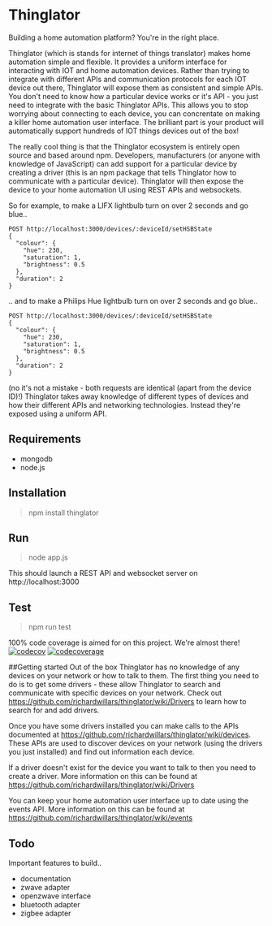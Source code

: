 # Thinglator
Building a home automation platform? You're in the right place.

Thinglator (which is stands for internet of things translator) makes home automation simple and flexible. It provides a uniform interface for interacting with IOT and home automation devices. Rather than trying to integrate with different APIs and communication protocols for each IOT device out there, Thinglator will expose them as consistent and simple APIs. You don't need to know how a particular device works or it's API - you just need to integrate with the basic Thinglator APIs. This allows you to stop worrying about connecting to each device, you can concrentate on making a killer home automation user interface. The brilliant part is your product will automatically support hundreds of IOT things devices out of the box!

The really cool thing is that the Thinglator ecosystem is entirely open source and based around npm. Developers, manufacturers (or anyone with knowledge of JavaScript) can add support for a particular device by creating a driver (this is an npm package that tells Thinglator how to communicate with a particular device). Thinglator will then expose the device to your home automation UI using REST APIs and websockets.

So for example, to make a LIFX lightbulb turn on over 2 seconds and go blue..

    POST http://localhost:3000/devices/:deviceId/setHSBState
    {
      "colour": {
        "hue": 230,
        "saturation": 1,
        "brightness": 0.5
      },
      "duration": 2
    }
    
.. and to make a Philips Hue lightbulb turn on over 2 seconds and go blue..

    POST http://localhost:3000/devices/:deviceId/setHSBState
    {
      "colour": {
        "hue": 230,
        "saturation": 1,
        "brightness": 0.5
      },
      "duration": 2
    }
    
    
(no it's not a mistake - both requests are identical (apart from the device ID)!)
Thinglator takes away knowledge of different types of devices and how their different APIs and networking technologies. Instead they're exposed using a uniform API.


## Requirements
- mongodb
- node.js

## Installation
> npm install thinglator

## Run
> node app.js

This should launch a REST API and websocket server on http://localhost:3000

## Test
> npm run test

100% code coverage is aimed for on this project. We're almost there!
[![codecov](https://codecov.io/gh/richardwillars/thinglator/branch/master/graph/badge.svg)](https://codecov.io/gh/richardwillars/thinglator)
[![codecoverage](https://codecov.io/gh/richardwillars/thinglator/branch/master/graphs/sunburst.svg)](https://codecov.io/gh/richardwillars/thinglator)


##Getting started
Out of the box Thinglator has no knowledge of any devices on your network or how to talk to them. The first thing you need to do is to get some drivers - these allow Thinglator to search and communicate with specific devices on your network. Check out https://github.com/richardwillars/thinglator/wiki/Drivers to learn how to search for and add drivers.

Once you have some drivers installed you can make calls to the APIs documented at https://github.com/richardwillars/thinglator/wiki/devices. These APIs are used to discover devices on your network (using the drivers you just installed) and find out information each device.

If a driver doesn't exist for the device you want to talk to then you need to create a driver. More information on this can be found at https://github.com/richardwillars/thinglator/wiki/Drivers

You can keep your home automation user interface up to date using the events API. More information on this can be found at https://github.com/richardwillars/thinglator/wiki/events

## Todo
Important features to build..
- documentation
- zwave adapter
- openzwave interface
- bluetooth adapter
- zigbee adapter
